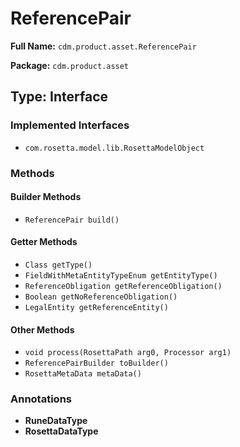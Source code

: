 # ReferencePair

**Full Name:** `cdm.product.asset.ReferencePair`

**Package:** `cdm.product.asset`

## Type: Interface

### Implemented Interfaces

- `com.rosetta.model.lib.RosettaModelObject`

### Methods

#### Builder Methods

- `ReferencePair build()`

#### Getter Methods

- `Class getType()`
- `FieldWithMetaEntityTypeEnum getEntityType()`
- `ReferenceObligation getReferenceObligation()`
- `Boolean getNoReferenceObligation()`
- `LegalEntity getReferenceEntity()`

#### Other Methods

- `void process(RosettaPath arg0, Processor arg1)`
- `ReferencePairBuilder toBuilder()`
- `RosettaMetaData metaData()`

### Annotations

- **RuneDataType**
- **RosettaDataType**

